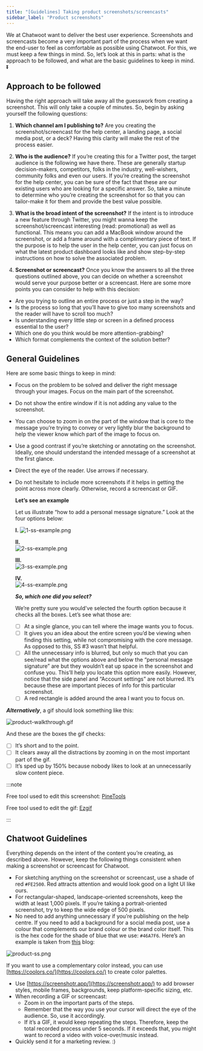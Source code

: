 ```yaml
---
title: "[Guidelines] Taking product screenshots/screencasts"
sidebar_label: "Product screenshots"
---
```


We at Chatwoot want to deliver the best user experience. Screenshots and screencasts become a very important part of the process when we want the end-user to feel as comfortable as possible using Chatwoot. For this, we must keep a few things in mind. So, let’s look at this in parts: what is the approach to be followed, and what are the basic guidelines to keep in mind. ⏬

## Approach to be followed

Having the right approach will take away all the guesswork from creating a screenshot. This will only take a couple of minutes. So, begin by asking yourself the following questions: 

1. **Which channel am I publishing to?** 
Are you creating the screenshot/screencast for the help center, a landing page, a social media post, or a deck? Having this clarity will make the rest of the process easier. 

2. **Who is the audience?** 
If you’re creating this for a Twitter post, the target audience is the following we have there. These are generally startup decision-makers, competitors, folks in the industry, well-wishers, community folks and even our users. If you’re creating the screenshot for the help center, you can be sure of the fact that these are our existing users who are looking for a specific answer. So, take a minute to determine who you’re creating the screenshot for so that you can tailor-make it for them and provide the best value possible.

3. **What is the broad intent of the screenshot?** 
If the intent is to introduce a new feature through Twitter, you might wanna keep the screenshot/screencast interesting (read: promotional) as well as functional. This means you can add a MacBook window around the screenshot, or add a frame around with a complimentary piece of text. If the purpose is to help the user in the help center, you can just focus on what the latest product dashboard looks like and show step-by-step instructions on how to solve the associated problem.

4. **Screenshot or screencast?** 
Once you know the answers to all the three questions outlined above, you can decide on whether a screenshot would serve your purpose better or a screencast. Here are some more points you can consider to help with this decision: 

- Are you trying to outline an entire process or just a step in the way?
- Is the process so long that you’ll have to give too many screenshots and the reader will have to scroll too much?
- Is understanding every little step or screen in a defined process essential to the user?
- Which one do you think would be more attention-grabbing?
- Which format complements the context of the solution better?

## General Guidelines

Here are some basic things to keep in mind: 

- Focus on the problem to be solved and deliver the right message through your images. Focus on the main part of the screenshot.
- Do not show the entire window if it is not adding any value to the screenshot.
- You can choose to zoom in on the part of the window that is core to the message you’re trying to convey or very lightly blur the background to help the viewer know which part of the image to focus on.
- Use a good contrast if you’re sketching or annotating on the screenshot. Ideally, one should understand the intended message of a screenshot at the first glance.
- Direct the eye of the reader. Use arrows if necessary.
- Do not hesitate to include more screenshots if it helps in getting the point across more clearly. Otherwise, record a screencast or GIF.


    **Let’s see an example**
    
  Let us illustrate “how to add a personal message signature.” Look at the four options below:
    
  **I.**
  ![1-ss-example.png](./images/ss-guidelines/1-ss-example.png)
    
  **II.**  
  ![2-ss-example.png](./images/ss-guidelines/2-ss-example.png)

  **III.**  
  ![3-ss-example.png](./images/ss-guidelines/3-ss-example.png)
    
  **IV.**  
  ![4-ss-example.png](./images/ss-guidelines/4-ss-example.png)
    
  ***So, which one did you select?***

  We’re pretty sure you would’ve selected the fourth option because it checks all the boxes. Let’s see what those are:
      
  - [ ] At a single glance, you can tell where the image wants you to focus.
  - [ ] It gives you an idea about the entire screen you’d be viewing when finding this setting, while not compromising with the core message. As opposed to this, SS #3 wasn’t that helpful.
  - [ ] All the unnecessary info is blurred, but only so much that you can see/read what the options above and below the “personal message signature” are but they wouldn’t eat up space in the screenshot and confuse you. This’ll help you locate this option more easily. However, notice that the side panel and “Account settings” are not blurred. It’s because these are important pieces of info for this particular screenshot.
  - [ ] A red rectangle is added around the area I want you to focus on.
    
***Alternatively***, a gif should look something like this:     

![product-walkthrough.gif](./images/ss-guidelines/product-walkthrough.gif)

And these are the boxes the gif checks:

- [ ] It’s short and to the point.
- [ ] It clears away all the distractions by zooming in on the most important part of the gif.
- [ ] It’s sped up by 150% because nobody likes to look at an unnecessarily slow content piece.

:::note

Free tool used to edit this screenshot: [PineTools](https://pinetools.com/)

Free tool used to edit the gif: [Ezgif](https://ezgif.com/)

:::

## Chatwoot Guidelines

Everything depends on the intent of the content you’re creating, as described above. However, keep the following things consistent when making a screenshot or screencast for Chatwoot. 

- For sketching anything on the screenshot or screencast, use a shade of red `#FE2500`. Red attracts attention and would look good on a light UI like ours.
- For rectangular-shaped, landscape-oriented screenshots, keep the width at least 1,000 pixels. If you’re taking a portrait-oriented screenshot, try to keep the wide edge of 500 pixels.
- No need to add anything unnecessary if you’re publishing on the help centre. If you need to add a background for a social media post, use a colour that complements our brand colour or the brand color itself. This is the hex code for the shade of blue that we use: `#46A7F6`. Here’s an example is taken from [this](https://www.chatwoot.com/blog/the-complete-guide-to-building-your-customer-experience-strategy-in-2022/) blog:

![product-ss.png](./images/ss-guidelines/product-ss.png)

If you want to use a complementary color instead, you can use [https://coolors.co/](https://coolors.co/) to create color palettes. 

- Use [https://screenshotr.app/](https://screenshotr.app/) to add browser styles, mobile frames, backgrounds, keep platform-specific sizing, etc.
- When recording a GIF or screencast:
    - Zoom in on the important parts of the steps.
    - Remember that the way you use your cursor will direct the eye of the audience. So, use it accordingly.
    - If it’s a GIF, it would keep repeating the steps. Therefore, keep the total recorded process under 5 seconds. If it exceeds that, you might want to record a video with voice-over/music instead.
- Quickly send it for a marketing review. :)
